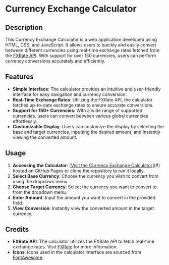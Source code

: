 # Currency Exchange Calculator

## Description
This Currency Exchange Calculator is a web application developed using HTML, CSS, and JavaScript. It allows users to quickly and easily convert between different currencies using real-time exchange rates fetched from the [FXRate API](https://fxrate.net/). With support for over 150 currencies, users can perform currency conversions accurately and efficiently.

## Features
- **Simple Interface**: The calculator provides an intuitive and user-friendly interface for easy navigation and currency conversion.
- **Real-Time Exchange Rates**: Utilizing the FXRate API, the calculator fetches up-to-date exchange rates to ensure accurate conversions.
- **Support for 150+ Currencies**: With a wide range of supported currencies, users can convert between various global currencies effortlessly.
- **Customizable Display**: Users can customize the display by selecting the base and target currencies, inputting the desired amount, and instantly viewing the converted amount.

## Usage
1. **Accessing the Calculator**: [[Visit the Currency Exchange Calculator](https://cogitosnippet.github.io/Currency-Exchange-Calculator/)](#) hosted on GitHub Pages or clone the repository to run it locally.
2. **Select Base Currency**: Choose the currency you wish to convert from using the dropdown menu.
3. **Choose Target Currency**: Select the currency you want to convert to from the dropdown menu.
4. **Enter Amount**: Input the amount you want to convert in the provided field.
5. **View Conversion**: Instantly view the converted amount in the target currency.


## Credits
- **FXRate API**: The calculator utilizes the FXRate API to fetch real-time exchange rates. Visit [FXRate](https://fxrate.net/) for more information.
- **Icons**: Icons used in the calculator interface are sourced from [FontAwesome](https://fontawesome.com/).
